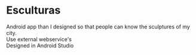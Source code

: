 # Esculturas
Android app than I designed so that people can know the sculptures of my city.
<br>Use external webservice's
<br>Designed in Android Studio
